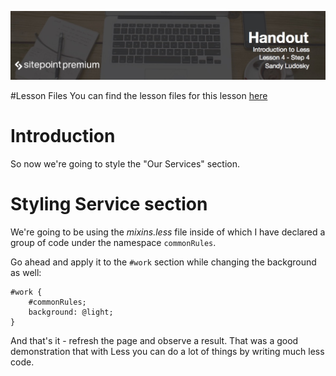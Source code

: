 ![](Introduction_to_Less/headers/4-4.jpg)

#Lesson Files
You can find the lesson files for this lesson [here](https://github.com/learnable-content/introduction-to-less/tree/lesson1.1/intro%20to%20less%20-%20code%20samples/lesson3.4)


# Introduction

So now we're going to style the "Our Services" section.

# Styling Service section

We're going to be using the *mixins.less* file inside of which I have declared a group of code under the namespace `commonRules`.

Go ahead and apply it to the `#work` section while changing the background as well:

```less
#work {
	#commonRules;
	background: @light;	
}
```

And that's it - refresh the page and observe a result. That was a good demonstration that with Less you can do a lot of things by writing much less code.
